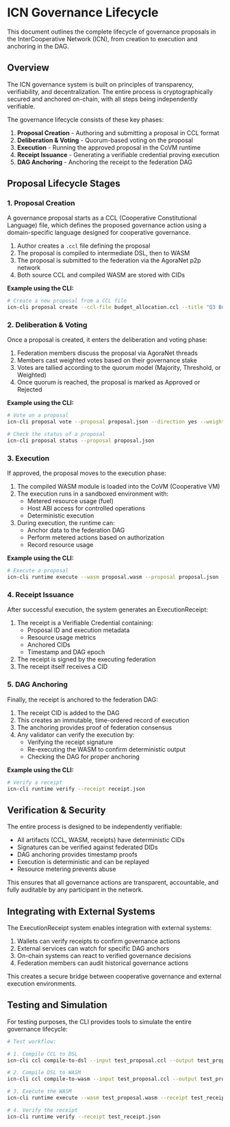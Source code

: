 # ICN Governance Lifecycle

This document outlines the complete lifecycle of governance proposals in the InterCooperative Network (ICN), from creation to execution and anchoring in the DAG.

## Overview

The ICN governance system is built on principles of transparency, verifiability, and decentralization. The entire process is cryptographically secured and anchored on-chain, with all steps being independently verifiable.

The governance lifecycle consists of these key phases:

1. **Proposal Creation** - Authoring and submitting a proposal in CCL format
2. **Deliberation & Voting** - Quorum-based voting on the proposal
3. **Execution** - Running the approved proposal in the CoVM runtime
4. **Receipt Issuance** - Generating a verifiable credential proving execution
5. **DAG Anchoring** - Anchoring the receipt to the federation DAG

## Proposal Lifecycle Stages

### 1. Proposal Creation

A governance proposal starts as a CCL (Cooperative Constitutional Language) file, which defines the proposed governance action using a domain-specific language designed for cooperative governance.

1. Author creates a `.ccl` file defining the proposal
2. The proposal is compiled to intermediate DSL, then to WASM
3. The proposal is submitted to the federation via the AgoraNet p2p network
4. Both source CCL and compiled WASM are stored with CIDs

**Example using the CLI:**

```bash
# Create a new proposal from a CCL file
icn-cli proposal create --ccl-file budget_allocation.ccl --title "Q3 Budget Allocation" --output proposal.json
```

### 2. Deliberation & Voting

Once a proposal is created, it enters the deliberation and voting phase:

1. Federation members discuss the proposal via AgoraNet threads
2. Members cast weighted votes based on their governance stake
3. Votes are tallied according to the quorum model (Majority, Threshold, or Weighted)
4. Once quorum is reached, the proposal is marked as Approved or Rejected

**Example using the CLI:**

```bash
# Vote on a proposal
icn-cli proposal vote --proposal proposal.json --direction yes --weight 3

# Check the status of a proposal
icn-cli proposal status --proposal proposal.json
```

### 3. Execution

If approved, the proposal moves to the execution phase:

1. The compiled WASM module is loaded into the CoVM (Cooperative VM)
2. The execution runs in a sandboxed environment with:
   - Metered resource usage (fuel)
   - Host ABI access for controlled operations
   - Deterministic execution
3. During execution, the runtime can:
   - Anchor data to the federation DAG
   - Perform metered actions based on authorization
   - Record resource usage

**Example using the CLI:**

```bash
# Execute a proposal
icn-cli runtime execute --wasm proposal.wasm --proposal proposal.json --receipt receipt.json
```

### 4. Receipt Issuance

After successful execution, the system generates an ExecutionReceipt:

1. The receipt is a Verifiable Credential containing:
   - Proposal ID and execution metadata
   - Resource usage metrics
   - Anchored CIDs
   - Timestamp and DAG epoch
2. The receipt is signed by the executing federation
3. The receipt itself receives a CID

### 5. DAG Anchoring

Finally, the receipt is anchored to the federation DAG:

1. The receipt CID is added to the DAG
2. This creates an immutable, time-ordered record of execution
3. The anchoring provides proof of federation consensus
4. Any validator can verify the execution by:
   - Verifying the receipt signature
   - Re-executing the WASM to confirm deterministic output
   - Checking the DAG for proper anchoring

**Example using the CLI:**

```bash
# Verify a receipt
icn-cli runtime verify --receipt receipt.json
```

## Verification & Security

The entire process is designed to be independently verifiable:

- All artifacts (CCL, WASM, receipts) have deterministic CIDs
- Signatures can be verified against federated DIDs
- DAG anchoring provides timestamp proofs
- Execution is deterministic and can be replayed
- Resource metering prevents abuse

This ensures that all governance actions are transparent, accountable, and fully auditable by any participant in the network.

## Integrating with External Systems

The ExecutionReceipt system enables integration with external systems:

1. Wallets can verify receipts to confirm governance actions
2. External services can watch for specific DAG anchors
3. On-chain systems can react to verified governance decisions
4. Federation members can audit historical governance actions

This creates a secure bridge between cooperative governance and external execution environments.

## Testing and Simulation

For testing purposes, the CLI provides tools to simulate the entire governance lifecycle:

```bash
# Test workflow:

# 1. Compile CCL to DSL
icn-cli ccl compile-to-dsl --input test_proposal.ccl --output test_proposal.dsl

# 2. Compile DSL to WASM
icn-cli ccl compile-to-wasm --input test_proposal.ccl --output test_proposal.wasm

# 3. Execute the WASM
icn-cli runtime execute --wasm test_proposal.wasm --receipt test_receipt.json

# 4. Verify the receipt
icn-cli runtime verify --receipt test_receipt.json
``` 